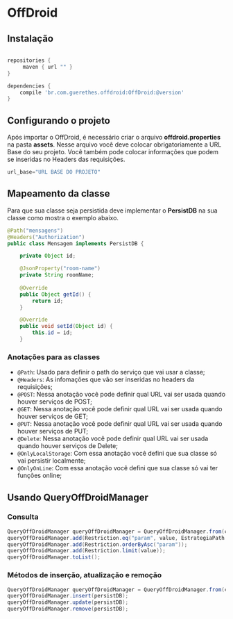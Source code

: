 # OffDroid

## Instalação 
```gradle

repositories { 
     maven { url "" } 
}

dependencies { 
    compile 'br.com.guerethes.offdroid:OffDroid:@version'
}
```

## Configurando o projeto
Após importar o OffDroid, é necessário criar o arquivo **offdroid.properties** na pasta **assets**. Nesse arquivo você deve colocar obrigatoriamente a URL Base do seu projeto. Você também pode colocar informações que podem se inseridas no Headers das requisições. 
```gradle
url_base="URL BASE DO PROJETO"
```
## Mapeamento da classe
Para que sua classe seja persistida deve implementar o **PersistDB** na sua classe como mostra o exemplo abaixo.
```java
@Path("mensagens")
@Headers("Authorization")
public class Mensagem implements PersistDB {

    private Object id;

    @JsonProperty("room-name")
    private String roomName;
    
    @Override
    public Object getId() {
        return id;
    }

    @Override
    public void setId(Object id) {
        this.id = id;
    }
```
### Anotações para as classes
* `@Path`: Usado para definir o path do serviço que vai usar a classe;
* `@Headers`: As infomações que vão ser inseridas no headers da requisições;
* `@POST`: Nessa anotação você pode definir qual URL vai ser usada quando houver serviços de POST;
* `@GET`: Nessa anotação você pode definir qual URL vai ser usada quando houver serviços de GET;
* `@PUT`: Nessa anotação você pode definir qual URL vai ser usada quando houver serviços de PUT;
* `@Delete`: Nessa anotação você pode definir qual URL vai ser usada quando houver serviços de Delete;
* `@OnlyLocalStorage`: Com essa anotação você defini que sua classe só vai persistir localmente;
* `@OnlyOnLine`: Com essa anotação você defini que sua classe só vai ter funções online;

## Usando QueryOffDroidManager
### Consulta
```java
QueryOffDroidManager queryOffDroidManager = QueryOffDroidManager.from(clazz.class, context);
queryOffDroidManager.add(Restriction.eq("param", value, EstrategiaPath.PATH_PARAM));
queryOffDroidManager.add(Restriction.orderByAsc("param"));
queryOffDroidManager.add(Restriction.limit(value));
queryOffDroidManager.toList();
```
### Métodos de inserção, atualização e remoção
```java
QueryOffDroidManager queryOffDroidManager = QueryOffDroidManager.from(clazz.class, context);
queryOffDroidManager.insert(persistDB);
queryOffDroidManager.update(persistDB);
queryOffDroidManager.remove(persistDB);
```
